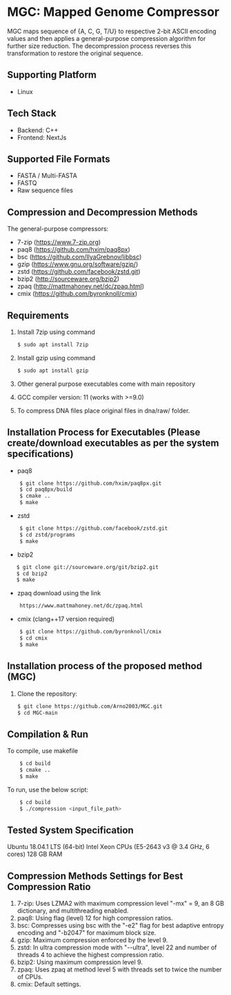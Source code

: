 #  MGC: Mapped Genome Compressor
MGC maps sequence of {A, C, G, T/U} to respective 2-bit ASCII encoding values and then applies a general-purpose compression algorithm for further size reduction. The decompression process reverses this transformation to restore the original sequence.

## Supporting Platform

- Linux

## Tech Stack

- Backend: C++
- Frontend: NextJs


## Supported File Formats

- FASTA / Multi-FASTA
- FASTQ
- Raw sequence files

## Compression and Decompression Methods

The general-purpose compressors:

- 7-zip (https://www.7-zip.org)
- paq8 (https://github.com/hxim/paq8px)
- bsc (https://github.com/IlyaGrebnov/libbsc)
- gzip (https://www.gnu.org/software/gzip/)
- zstd (https://github.com/facebook/zstd.git)
- bzip2 (http://sourceware.org/bzip2)
- zpaq (http://mattmahoney.net/dc/zpaq.html)
- cmix (https://github.com/byronknoll/cmix)

## Requirements
1. Install 7zip using command
    ```sh
    $ sudo apt install 7zip
    ```
2. Install gzip using command
    ```sh
    $ sudo apt install gzip
    ```
3. Other general purpose executables come with main repository

4. GCC compiler version: 11 (works with >=9.0)

5. To compress DNA files place original files in dna/raw/ folder.

## Installation Process for Executables (Please create/download executables as per the system specifications)

- paq8
```sh
    $ git clone https://github.com/hxim/paq8px.git
    $ cd paq8px/build
    $ cmake ..
    $ make
```
- zstd
```sh
    $ git clone https://github.com/facebook/zstd.git
    $ cd zstd/programs
    $ make
```
- bzip2
```sh
   $ git clone git://sourceware.org/git/bzip2.git
   $ cd bzip2
   $ make
```
- zpaq download using the link
```sh
    https://www.mattmahoney.net/dc/zpaq.html
```
- cmix (clang++17 version required)
```sh
    $ git clone https://github.com/byronknoll/cmix
    $ cd cmix
    $ make
```
  
## Installation process of the proposed method (MGC)

1. Clone the repository:
    ```sh
   $ git clone https://github.com/Arno2003/MGC.git
   $ cd MGC-main
    ```

## Compilation & Run

To compile, use makefile

```sh
    $ cd build
    $ cmake ..
    $ make
```

To run, use the below script:

```sh
    $ cd build
    $ ./compression <input_file_path>
```

    
## Tested System Specification

Ubuntu 18.04.1 LTS (64-bit) Intel Xeon CPUs (E5-2643 v3 @ 3.4 GHz, 6 cores) 128 GB RAM 

## Compression Methods Settings for Best Compression Ratio
1. 7-zip: Uses LZMA2 with maximum compression level "-mx" = 9, an 8 GB dictionary, and multithreading enabled.
2. paq8: Using flag (level) 12 for high compression ratios.
3. bsc: Compresses using bsc with the "-e2" flag for best adaptive entropy encoding and "-b2047" for maximum block size.
4. gzip: Maximum compression enforced by the level 9.
5. zstd: In ultra compression mode with "--ultra", level 22 and number of threads 4 to achieve the highest compression ratio.
6. bzip2: Using maximum compression level 9.
7. zpaq: Uses zpaq at method level 5 with threads set to twice the number of CPUs.
8. cmix: Default settings.
